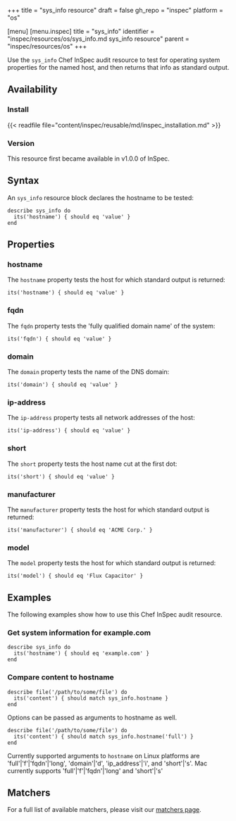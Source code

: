 +++
title = "sys_info resource"
draft = false
gh_repo = "inspec"
platform = "os"

[menu]
  [menu.inspec]
    title = "sys_info"
    identifier = "inspec/resources/os/sys_info.md sys_info resource"
    parent = "inspec/resources/os"
+++

Use the `sys_info` Chef InSpec audit resource to test for operating system properties for the named host, and then returns that info as standard output.

## Availability

### Install

{{< readfile file="content/inspec/reusable/md/inspec_installation.md" >}}

### Version

This resource first became available in v1.0.0 of InSpec.

## Syntax

An `sys_info` resource block declares the hostname to be tested:

    describe sys_info do
      its('hostname') { should eq 'value' }
    end

## Properties

### hostname

The `hostname` property tests the host for which standard output is returned:

    its('hostname') { should eq 'value' }

### fqdn

The `fqdn` property tests the 'fully qualified domain name' of the system:

    its('fqdn') { should eq 'value' }

### domain

The `domain` property tests the name of the DNS domain:

    its('domain') { should eq 'value' }

### ip-address

The `ip-address` property tests all network addresses of the host:

    its('ip-address') { should eq 'value' }

### short

The `short` property tests the host name cut at the first dot:

    its('short') { should eq 'value' }

### manufacturer

The `manufacturer` property tests the host for which standard output is returned:

    its('manufacturer') { should eq 'ACME Corp.' }

### model

The `model` property tests the host for which standard output is returned:

    its('model') { should eq 'Flux Capacitor' }

## Examples

The following examples show how to use this Chef InSpec audit resource.

### Get system information for example.com

    describe sys_info do
      its('hostname') { should eq 'example.com' }
    end

### Compare content to hostname

    describe file('/path/to/some/file') do
      its('content') { should match sys_info.hostname }
    end

Options can be passed as arguments to hostname as well.

    describe file('/path/to/some/file') do
      its('content') { should match sys_info.hostname('full') }
    end

Currently supported arguments to `hostname` on Linux platforms are 'full'|'f'|'fqdn'|'long', 'domain'|'d', 'ip_address'|'i', and 'short'|'s'. Mac currently supports 'full'|'f'|'fqdn'|'long' and 'short'|'s'

## Matchers

For a full list of available matchers, please visit our [matchers page](/inspec/matchers/).
